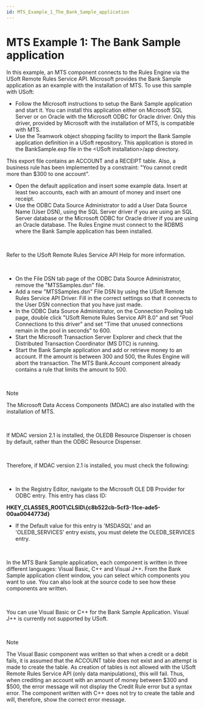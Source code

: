 ```yaml
---
id: MTS_Example_1_The_Bank_Sample_application
---
```


# MTS Example 1: The Bank Sample application

In this example, an MTS component connects to the Rules Engine via the USoft Remote Rules Service API. Microsoft provides the Bank Sample application as an example with the installation of MTS. To use this sample with USoft:

- Follow the Microsoft instructions to setup the Bank Sample application and start it. You can install this application either on Microsoft SQL Server or on Oracle with the Microsoft ODBC for Oracle driver. Only this driver, provided by Microsoft with the installation of MTS, is compatible with MTS.
- Use the Teamwork object shopping facility to import the Bank Sample application definition in a USoft repository. This application is stored in the BankSample.exp file in the \<USoft installation>/app directory.

This export file contains an ACCOUNT and a RECEIPT table. Also, a business rule has been implemented by a constraint: "You cannot credit more than $300 to one account".

- Open the default application and insert some example data. Insert at least two accounts, each with an amount of money and insert one receipt.
- Use the ODBC Data Source Administrator to add a User Data Source Name (User DSN), using the SQL Server driver if you are using an SQL Server database or the Microsoft ODBC for Oracle driver if you are using an Oracle database. The Rules Engine must connect to the RDBMS where the Bank Sample application has been installed.

 

Refer to the USoft Remote Rules Service API Help for more information.

 

- On the File DSN tab page of the ODBC Data Source Administrator, remove the "MTSSamples.dsn" file.
- Add a new "MTSSamples.dsn" File DSN by using the USoft Remote Rules Service API Driver. Fill in the correct settings so that it connects to the User DSN connection that you have just made.
- In the ODBC Data Source Administrator, on the Connection Pooling tab page, double click "USoft Remote Rules Service API 8.0" and set "Pool Connections to this driver" and set "Time that unused connections remain in the pool in seconds" to 600.
- Start the Microsoft Transaction Server Explorer and check that the Distributed Transaction Coordinator (MS DTC) is running.
- Start the Bank Sample application and add or retrieve money to an account. If the amount is between 300 and 500, the Rules Engine will abort the transaction. The MTS Bank.Account component already contains a rule that limits the amount to 500.

 

> [!NOTE]
> The Microsoft Data Access Components (MDAC) are also installed with the installation of MTS.

 

If MDAC version 2.1 is installed, the OLEDB Resource Dispenser is chosen by default, rather than the ODBC Resource Dispenser.

 

Therefore, if MDAC version 2.1 is installed, you must check the following:

 

- In the Registry Editor, navigate to the Microsoft OLE DB Provider for ODBC entry. This entry has class ID:

**HKEY_CLASSES_ROOT\\CLSID\\{c8b522cb-5cf3-11ce-ade5-00aa0044773d}**

- If the Default value for this entry is 'MSDASQL' and an 'OLEDB_SERVICES' entry exists, you must delete the OLEDB_SERVICES entry.

 

In the MTS Bank Sample application, each component is written in three different languages: Visual Basic, C++ and Visual J++. From the Bank Sample application client window, you can select which components you want to use. You can also look at the source code to see how these components are written.

 

You can use Visual Basic or C++ for the Bank Sample Application. Visual J++ is currently not supported by USoft.

 

> [!NOTE]
> The Visual Basic component was written so that when a credit or a debit fails, it is assumed that the ACCOUNT table does not exist and an attempt is made to create the table. As creation of tables is not allowed with the USoft Remote Rules Service API (only data manipulations), this will fail. Thus, when crediting an account with an amount of money between $300 and $500, the error message will not display the Credit Rule error but a syntax error. The component written with C++ does not try to create the table and will, therefore, show the correct error message.